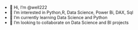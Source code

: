 - 👋 Hi, I’m @well222
- 👀 I’m interested in Python,R,  Data Science, Power Bi, DAX, Sql
- 🌱 I’m currently learning Data Science and Python
- 💞️ I’m looking to collaborate on Data Science and BI projects


<!---
well222/well222 is a ✨ special ✨ repository because its `README.md` (this file) appears on your GitHub profile.
You can click the Preview link to take a look at your changes.
--->
